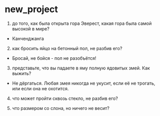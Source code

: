 # new_project

1) до того, как была открыта гора Эверест, какая гора была самой высокой в мире?
- Канченджанга


2) как бросить яйцо на бетонный пол, не разбив его?
- Бросай, не бойся - пол не разобъётся!

3) представьте, что вы падаете в яму полную ядовитых змей. Как выжить?
- Не дëргаться. Любая змея никогда не укусит, если еë не трогать, или если она не охотится. 

4) что может пройти сквозь стекло, не разбив его?

5) что размером со слона, но ничего не весит?
 
